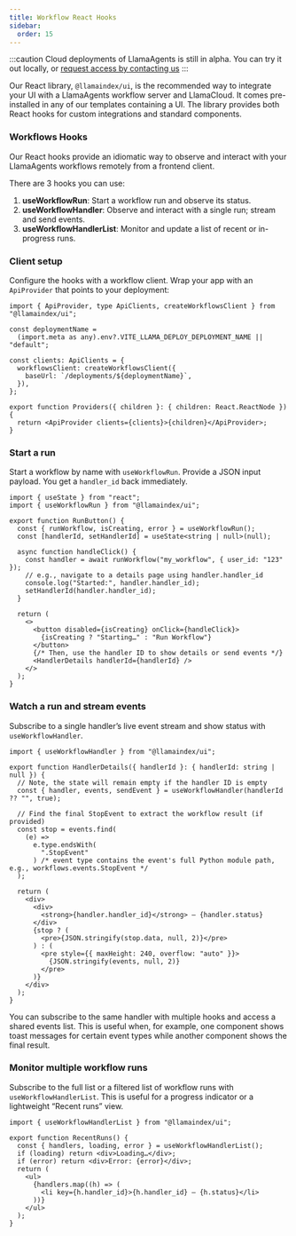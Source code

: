 ```yaml
---
title: Workflow React Hooks
sidebar:
  order: 15
---
```


:::caution
Cloud deployments of LlamaAgents is still in alpha. You can try it out locally, or [request access by contacting us](https://landing.llamaindex.ai/llamaagents?utm_source=docs)
:::

Our React library, `@llamaindex/ui`, is the recommended way to integrate your UI with a LlamaAgents workflow server and LlamaCloud. It comes pre-installed in any of our templates containing a UI. The library provides both React hooks for custom integrations and standard components.

### Workflows Hooks

Our React hooks provide an idiomatic way to observe and interact with your LlamaAgents workflows remotely from a frontend client.

There are 3 hooks you can use:
1. **useWorkflowRun**: Start a workflow run and observe its status.
2. **useWorkflowHandler**: Observe and interact with a single run; stream and send events.
3. **useWorkflowHandlerList**: Monitor and update a list of recent or in-progress runs.

### Client setup

Configure the hooks with a workflow client. Wrap your app with an `ApiProvider` that points to your deployment:

```tsx
import { ApiProvider, type ApiClients, createWorkflowsClient } from "@llamaindex/ui";

const deploymentName =
  (import.meta as any).env?.VITE_LLAMA_DEPLOY_DEPLOYMENT_NAME || "default";

const clients: ApiClients = {
  workflowsClient: createWorkflowsClient({
    baseUrl: `/deployments/${deploymentName}`,
  }),
};

export function Providers({ children }: { children: React.ReactNode }) {
  return <ApiProvider clients={clients}>{children}</ApiProvider>;
}
```

### Start a run

Start a workflow by name with `useWorkflowRun`. Provide a JSON input payload. You get a `handler_id` back immediately.

```tsx
import { useState } from "react";
import { useWorkflowRun } from "@llamaindex/ui";

export function RunButton() {
  const { runWorkflow, isCreating, error } = useWorkflowRun();
  const [handlerId, setHandlerId] = useState<string | null>(null);

  async function handleClick() {
    const handler = await runWorkflow("my_workflow", { user_id: "123" });
    // e.g., navigate to a details page using handler.handler_id
    console.log("Started:", handler.handler_id);
    setHandlerId(handler.handler_id);
  }

  return (
    <>
      <button disabled={isCreating} onClick={handleClick}>
        {isCreating ? "Starting…" : "Run Workflow"}
      </button>
      {/* Then, use the handler ID to show details or send events */}
      <HandlerDetails handlerId={handlerId} />
    </>
  );
}
```

### Watch a run and stream events

Subscribe to a single handler’s live event stream and show status with `useWorkflowHandler`.

```tsx
import { useWorkflowHandler } from "@llamaindex/ui";

export function HandlerDetails({ handlerId }: { handlerId: string | null }) {
  // Note, the state will remain empty if the handler ID is empty
  const { handler, events, sendEvent } = useWorkflowHandler(handlerId ?? "", true);

  // Find the final StopEvent to extract the workflow result (if provided)
  const stop = events.find(
    (e) =>
      e.type.endsWith(
        ".StopEvent"
      ) /* event type contains the event's full Python module path, e.g., workflows.events.StopEvent */
  );

  return (
    <div>
      <div>
        <strong>{handler.handler_id}</strong> — {handler.status}
      </div>
      {stop ? (
        <pre>{JSON.stringify(stop.data, null, 2)}</pre>
      ) : (
        <pre style={{ maxHeight: 240, overflow: "auto" }}>
          {JSON.stringify(events, null, 2)}
        </pre>
      )}
    </div>
  );
}
```

You can subscribe to the same handler with multiple hooks and access a shared events list. This is useful when, for example, one component shows toast messages for certain event types while another component shows the final result.

### Monitor multiple workflow runs

Subscribe to the full list or a filtered list of workflow runs with `useWorkflowHandlerList`. This is useful for a progress indicator or a lightweight “Recent runs” view.

```tsx
import { useWorkflowHandlerList } from "@llamaindex/ui";

export function RecentRuns() {
  const { handlers, loading, error } = useWorkflowHandlerList();
  if (loading) return <div>Loading…</div>;
  if (error) return <div>Error: {error}</div>;
  return (
    <ul>
      {handlers.map((h) => (
        <li key={h.handler_id}>{h.handler_id} — {h.status}</li>
      ))}
    </ul>
  );
}
```
